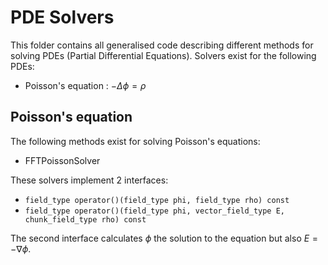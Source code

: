 # PDE Solvers

This folder contains all generalised code describing different methods for solving PDEs (Partial Differential Equations). Solvers exist for the following PDEs:

- Poisson's equation : $-\Delta \phi = \rho$

## Poisson's equation

The following methods exist for solving Poisson's equations:
- FFTPoissonSolver

These solvers implement 2 interfaces:
- `field_type operator()(field_type phi, field_type rho) const`
- `field_type operator()(field_type phi, vector_field_type E, chunk_field_type rho) const`

The second interface calculates $\phi$ the solution to the equation but also $E = - \nabla \phi$.

